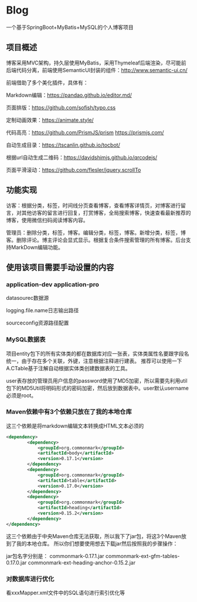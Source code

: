 # Blog
一个基于SpringBoot+MyBatis+MySQL的个人博客项目

## 项目概述

博客采用MVC架构，持久层使用MyBatis，采用Thymeleaf后端渲染，尽可能前后端代码分离，前端使用SemanticUI封装的组件：http://www.semantic-ui.cn/

前端借助了多个美化插件，具体有：

Markdown编辑：https://pandao.github.io/editor.md/

页面排版：https://github.com/sofish/typo.css

定制动画效果：https://animate.style/

代码高亮：https://github.com/PrismJS/prism   https://prismjs.com/

自动生成目录：https://tscanlin.github.io/tocbot/

根据url自动生成二维码：https://davidshimjs.github.io/qrcodejs/

页面平滑滚动：https://github.com/flesler/jquery.scrollTo


## 功能实现

访客：根据分类，标签，时间线分页查看博客，查看博客详情页，对博客进行留言，对其他访客的留言进行回复，打赏博客，全局搜索博客，快速查看最新推荐的博客，使用微信扫码阅读博客内容。

管理员：删除分类，标签，博客。编辑分类，标签，博客。新增分类，标签，博客。删除评论。博主评论会显式显示。根据复合条件搜索管理的所有博客。后台支持MarkDown编辑功能。

## 使用该项目需要手动设置的内容

### application-dev application-pro

datasourec数据源

logging.file.name日志输出路径

sourceconfig资源路径配置


### MySQL数据表

项目entity包下的所有实体类的都在数据库对应一张表，实体类属性名要跟字段名统一，由于存在多个关联，外键，注意根据注释进行建表。
推荐可以使用一下A.CTable基于注解自动根据实体类创建数据表的工具。

user表存放的管理员用户信息的password使用了MD5加密，所以需要先利用util包下的MD5Util将明码形式的密码加密，然后放到数据表中。user默认username必须是root。


### Maven依赖中有3个依赖只放在了我的本地仓库
这三个依赖是将markdown编辑文本转换成HTML文本必须的

```xml
<dependency>
        <dependency>
            <groupId>org.commonmark</groupId>
            <artifactId>body</artifactId>
            <version>0.17.1</version>
        </dependency>
        <dependency>
            <groupId>org.commonmark</groupId>
            <artifactId>table</artifactId>
            <version>0.17.0</version>
        </dependency>
        <dependency>
            <groupId>org.commonmark</groupId>
            <artifactId>heading</artifactId>
            <version>0.15.2</version>
        </dependency>
</dependency>
```
这三个依赖由于中央Maven仓库无法获取，所以我下了jar包，将这3个Maven放到了我的本地仓库。
所以你们想要使用想去下载jar然后按照我的步骤操作：

jar包名字分别是：
commonmark-0.17.1.jar
commonmark-ext-gfm-tables-0.17.0.jar
commonmark-ext-heading-anchor-0.15.2.jar

### 对数据库进行优化

看xxxMapper.xml文件中的SQL语句进行索引优化等

